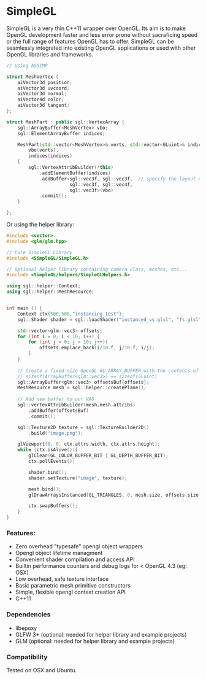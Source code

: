 # SimpleGL

SimpleGL is a very thin C++11 wrapper over OpenGL. Its aim is to make OpenGL development
faster and less error prone without sacraficing speed or the full range of features
OpenGL has to offer. SimpleGL can be seamlessly integrated into existing OpenGL applications
or used with other OpenGL libraries and frameworks.

```c++
// Using ASSIMP

struct MeshVertex {
    aiVector3d position;
    aiVector3d uvcoord;
    aiVector3d normal;
    aiVector4d color;
    aiVector3d tangent;
};

struct MeshPart : public sgl::VertexArray {
    sgl::ArrayBuffer<MeshVertex> vbo;
    sgl::ElementArrayBuffer indices;

    MeshPart(std::vector<MeshVertex>& verts, std::vector<GLuint>& indices) :
        vbo(verts),
        indices(indices)
    {
        sgl::VertexAttribBuilder(*this)
            .addElementBuffer(indices)
            .addBuffer<sgl::vec3f, sgl::vec3f,  // specify the layout of the struct
                       sgl::vec3f, sgl::vec4f,
                       sgl::vec3f>(vbo)
            .commit();
    }

};
```

Or using the helper library:

```c++
#include <vector>
#include <glm/glm.hpp>

// Core SimpleGL Library
#include <SimpleGL/SimpleGL.h>

// Optional helper library containing camera class, meshes, etc...
#include <SimpleGL/helpers/SimpleGLHelpers.h>

using sgl::helper::Context;
using sgl::helper::MeshResource;


int main () {
    Context ctx{500,500,"instancing test"};
    sgl::Shader shader = sgl::loadShader("instanced_vs.glsl", "fs.glsl");

    std::vector<glm::vec3> offsets;
    for (int i = 0; i < 10; i++) {
        for (int j = 0; j < 10; j++){
            offsets.emplace_back(i/10.f, j/10.f, i/j);
        }
    }
    
    // Create a fixed size OpenGL GL_ARRAY_BUFFER with the contents of offsets.
    // sizeof(ArrayBuffer<glm::vec3>) == sizeof(GLuint)
    sgl::ArrayBuffer<glm::vec3> offsetsBuf{offsets};
    MeshResource mesh = sgl::helper::createPlane();
    
    // Add new buffer to our VAO
    sgl::vertexAttribBuilder(mesh,mesh.attribs)
        .addBuffer(offsetsBuf)
        .commit();

    sgl::Texture2D texture = sgl::TextureBuilder2D()
        .build("image.png");

    glViewport(0, 0, ctx.attrs.width, ctx.attrs.height);
    while (ctx.isAlive()){
        glClear(GL_COLOR_BUFFER_BIT | GL_DEPTH_BUFFER_BIT);
        ctx.pollEvents();

        shader.bind();
        shader.setTexture("image", texture);

        mesh.bind();
        glDrawArraysInstanced(GL_TRIANGLES, 0, mesh.size, offsets.size());

        ctx.swapBuffers();
    }
}
```

### Features:

* Zero overhead "typesafe" opengl object wrappers
* Opengl object lifetime managment
* Convenient shader compilation and access API
* Builtin performance counters and debug logs for < OpenGL 4.3 (eg: OSX)
* Low overhead, safe texture interface
* Basic parametric mesh primitive constructors
* Simple, flexible opengl context creation API
* C++11

### Dependencies

* libepoxy
* GLFW 3+ (optional: needed for helper library and example projects)
* GLM (optional: needed for helper library and example projects)

### Compatibility

Tested on OSX and Ubuntu.
